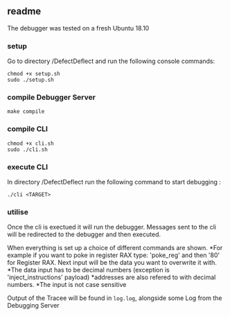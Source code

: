 ## readme

The debugger was tested on a fresh Ubuntu 18.10 

### setup

Go to directory /DefectDeflect and run the following console commands:

    chmod +x setup.sh
    sudo ./setup.sh

### compile Debugger Server

    make compile

### compile CLI

    chmod +x cli.sh
    sudo ./cli.sh

### execute CLI

In directory /DefectDeflect run the following command to start debugging <TARGET>:

    ./cli <TARGET>

### utilise 

Once the cli is exectued it will run the debugger.
Messages sent to the cli will be redirected to the debugger and then executed.

When everything is set up a choice of different commands are shown.
*For example if you want to poke in register RAX type:
'poke_reg' and then '80' for Register RAX. Next input will be the data you want to overwrite it with.
*The data input has to be decimal numbers (exception is 'inject_instructions' payload)
*addresses are also refered to with decimal numbers.
*The input is not case sensitive

Output of the Tracee will be found in `log.log`, alongside some Log from the Debugging Server
